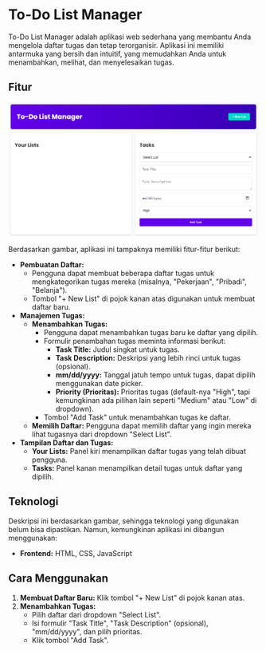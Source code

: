 # To-Do List Manager

To-Do List Manager adalah aplikasi web sederhana yang membantu Anda mengelola daftar tugas dan tetap terorganisir. Aplikasi ini memiliki antarmuka yang bersih dan intuitif, yang memudahkan Anda untuk menambahkan, melihat, dan menyelesaikan tugas.

## Fitur
![Tampilan Awal To-Do List](img/Tampilan%20Awal%20To-Do%20List.png)

Berdasarkan gambar, aplikasi ini tampaknya memiliki fitur-fitur berikut:

*   **Pembuatan Daftar:**
    *   Pengguna dapat membuat beberapa daftar tugas untuk mengkategorikan tugas mereka (misalnya, "Pekerjaan", "Pribadi", "Belanja").
    *   Tombol "+ New List" di pojok kanan atas digunakan untuk membuat daftar baru.
*   **Manajemen Tugas:**
    *   **Menambahkan Tugas:**
        *   Pengguna dapat menambahkan tugas baru ke daftar yang dipilih.
        *   Formulir penambahan tugas meminta informasi berikut:
            *   **Task Title:** Judul singkat untuk tugas.
            *   **Task Description:** Deskripsi yang lebih rinci untuk tugas (opsional).
            *   **mm/dd/yyyy:** Tanggal jatuh tempo untuk tugas, dapat dipilih menggunakan date picker.
            *   **Priority (Prioritas):** Prioritas tugas (default-nya "High", tapi kemungkinan ada pilihan lain seperti "Medium" atau "Low" di dropdown).
        *   Tombol "Add Task" untuk menambahkan tugas ke daftar.
    *   **Memilih Daftar:** Pengguna dapat memilih daftar yang ingin mereka lihat tugasnya dari dropdown "Select List".
*   **Tampilan Daftar dan Tugas:**
    *   **Your Lists:** Panel kiri menampilkan daftar tugas yang telah dibuat pengguna.
    *   **Tasks:** Panel kanan menampilkan detail tugas untuk daftar yang dipilih.

## Teknologi

Deskripsi ini berdasarkan gambar, sehingga teknologi yang digunakan belum bisa dipastikan. Namun, kemungkinan aplikasi ini dibangun menggunakan:

*   **Frontend:** HTML, CSS, JavaScript

## Cara Menggunakan

1.  **Membuat Daftar Baru:** Klik tombol "+ New List" di pojok kanan atas.
2.  **Menambahkan Tugas:**
    *   Pilih daftar dari dropdown "Select List".
    *   Isi formulir "Task Title", "Task Description" (opsional), "mm/dd/yyyy", dan pilih prioritas.
    *   Klik tombol "Add Task".
